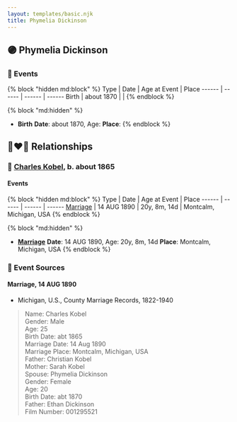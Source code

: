 ```yaml
---
layout: templates/basic.njk
title: Phymelia Dickinson
---
```

## 🟣 Phymelia Dickinson


### 📆 Events

{% block "hidden md:block" %}
Type | Date | Age at Event | Place
------ | ------ | ------ | ------
Birth | about 1870 |  |
{% endblock %}

{% block "md:hidden" %}
- **Birth**
**Date**: about 1870, Age:
**Place**:
{% endblock %}

## 👩‍❤️‍👨 Relationships

### 🔵 [Charles Kobel](/people/8/82937830), b. about 1865

#### Events

{% block "hidden md:block" %}
Type | Date | Age at Event | Place
------ | ------ | ------ | ------
[Marriage](#event-family-0-event-0) | 14 AUG 1890 | 20y, 8m, 14d | Montcalm, Michigan, USA
{% endblock %}

{% block "md:hidden" %}
- **[Marriage](#event-family-0-event-0)**
**Date**: 14 AUG 1890, Age: 20y, 8m, 14d
**Place**: Montcalm, Michigan, USA
{% endblock %}

### 📰 Event Sources

#### <a id="event-family-0-event-0"></a> Marriage, 14 AUG 1890
* Michigan, U.S., County Marriage Records, 1822-1940
>   
  > Name: Charles Kobel  
  > Gender: Male  
  > Age: 25  
  > Birth Date: abt 1865  
  > Marriage Date: 14 Aug 1890  
  > Marriage Place: Montcalm, Michigan, USA  
  > Father: Christian Kobel  
  > Mother: Sarah Kobel  
  > Spouse: Phymelia Dickinson  
  > Gender: Female  
  > Age: 20  
  > Birth Date: abt 1870  
  > Father: Ethan Dickinson  
  > Film Number: 001295521